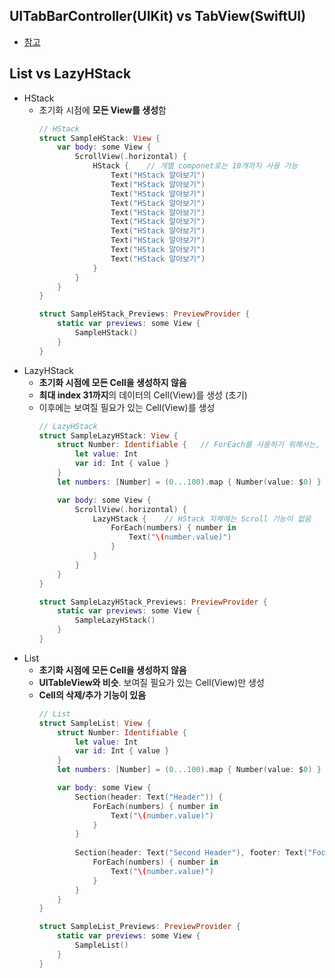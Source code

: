 ## UITabBarController(UIKit) vs TabView(SwiftUI)
- [참고](https://github.com/Jinoo9622/iOS/blob/master/Chapter5/03_CafeApp%26SwiftUI/Samples/UITabBarController_TabView.playground/Contents.swift)

## List vs LazyHStack
- HStack
  - 초기화 시점에 **모든 View를 생성**함
    ```swift
    // HStack
    struct SampleHStack: View {
        var body: some View {
            ScrollView(.horizontal) {
                HStack {    // 개별 componet로는 10개까지 사용 가능
                    Text("HStack 알아보기")
                    Text("HStack 알아보기")
                    Text("HStack 알아보기")
                    Text("HStack 알아보기")
                    Text("HStack 알아보기")
                    Text("HStack 알아보기")
                    Text("HStack 알아보기")
                    Text("HStack 알아보기")
                    Text("HStack 알아보기")
                    Text("HStack 알아보기")
                }
            }
        }
    }

    struct SampleHStack_Previews: PreviewProvider {
        static var previews: some View {
            SampleHStack()
        }
    }
    ```
- LazyHStack
  - **초기화 시점에 모든 Cell을 생성하지 않음**
  - **최대 index 31까지**의 데이터의 Cell(View)를 생성 (초기)
  - 이후에는 보여질 필요가 있는 Cell(View)를 생성
    ```swift
    // LazyHStack
    struct SampleLazyHStack: View {
        struct Number: Identifiable {   // ForEach를 사용하기 위해서는, Identifiable Protocol을 따라야함
            let value: Int
            var id: Int { value }
        }
        let numbers: [Number] = (0...100).map { Number(value: $0) }

        var body: some View {
            ScrollView(.horizontal) {
                LazyHStack {    // HStack 자체에는 Scroll 기능이 없음
                    ForEach(numbers) { number in
                        Text("\(number.value)")
                    }
                }
            }
        }
    }

    struct SampleLazyHStack_Previews: PreviewProvider {
        static var previews: some View {
            SampleLazyHStack()
        }
    }
    ```
- List
  - **초기화 시점에 모든 Cell을 생성하지 않음**
  - **UITableView와 비슷**. 보여질 필요가 있는 Cell(View)만 생성
  - **Cell의 삭제/추가 기능이 있음**
    ```swift
    // List
    struct SampleList: View {
        struct Number: Identifiable {
            let value: Int
            var id: Int { value }
        }
        let numbers: [Number] = (0...100).map { Number(value: $0) }

        var body: some View {
            Section(header: Text("Header")) {
                ForEach(numbers) { number in
                    Text("\(number.value)")
                }
            }
            
            Section(header: Text("Second Header"), footer: Text("Footer")) {
                ForEach(numbers) { number in
                    Text("\(number.value)")
                }
            }
        }
    }

    struct SampleList_Previews: PreviewProvider {
        static var previews: some View {
            SampleList()
        }
    }
    ```
